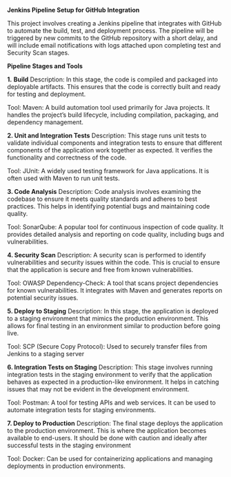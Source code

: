 **Jenkins Pipeline Setup for GitHub Integration**

This project involves creating a Jenkins pipeline that integrates with GitHub to automate the build, test, and deployment process. 
The pipeline will be triggered by new commits to the GitHub repository with a short delay, 
and will include email notifications with logs attached upon completing test and Security Scan stages.

**Pipeline Stages and Tools**

**1.** **Build**
Description:
In this stage, the code is compiled and packaged into deployable artifacts. This ensures that the code is correctly built and ready for testing and deployment.

Tool:
Maven: A build automation tool used primarily for Java projects. It handles the project’s build lifecycle, including compilation, packaging, and dependency management.


**2. Unit and Integration Tests**
Description: 
This stage runs unit tests to validate individual components and integration tests to ensure that different components of the application work together as expected. It verifies the functionality and correctness of the code.

Tool:
JUnit: A widely used testing framework for Java applications. It is often used with Maven to run unit tests.


**3. Code Analysis**
Description:
Code analysis involves examining the codebase to ensure it meets quality standards and adheres to best practices. This helps in identifying potential bugs and maintaining code quality.

Tool:
SonarQube: A popular tool for continuous inspection of code quality. It provides detailed analysis and reporting on code quality, including bugs and vulnerabilities.


**4. Security Scan**
Description: 
A security scan is performed to identify vulnerabilities and security issues within the code. This is crucial to ensure that the application is secure and free from known vulnerabilities.

Tool:
OWASP Dependency-Check: A tool that scans project dependencies for known vulnerabilities. It integrates with Maven and generates reports on potential security issues.


**5. Deploy to Staging**
Description: 
In this stage, the application is deployed to a staging environment that mimics the production environment. This allows for final testing in an environment similar to production before going live.

Tool:
SCP (Secure Copy Protocol): Used to securely transfer files from Jenkins to a staging server


**6. Integration Tests on Staging**
Description:
This stage involves running integration tests in the staging environment to verify that the application behaves as expected in a production-like environment. It helps in catching issues that may not be evident in the development environment.

Tool:
Postman: A tool for testing APIs and web services. It can be used to automate integration tests for staging environments.


**7. Deploy to Production**
Description: 
The final stage deploys the application to the production environment. This is where the application becomes available to end-users. It should be done with caution and ideally after successful tests in the staging environment

Tool:
Docker: Can be used for containerizing applications and managing deployments in production environments.
